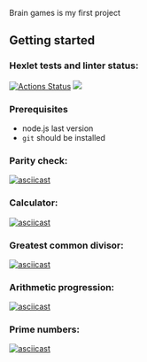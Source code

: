 Brain games is my first project
## Getting started




### Hexlet tests and linter status:
[![Actions Status](https://github.com/AlekseyIvanyukov/frontend-project-44/actions/workflows/hexlet-check.yml/badge.svg)](https://github.com/AlekseyIvanyukov/frontend-project-44/actions)
<a href="https://codeclimate.com/github/AlekseyIvanyukov/frontend-project-44/maintainability"><img src="https://api.codeclimate.com/v1/badges/463fbc2502d06ce17a3f/maintainability" /></a>
### Prerequisites

* node.js last version
* `git` should be installed


### Parity check:
[![asciicast](https://asciinema.org/a/6JJmQ5DefaILrOh5hd1is4RUA.svg)](https://asciinema.org/a/6JJmQ5DefaILrOh5hd1is4RUA)
### Calculator:
[![asciicast](https://asciinema.org/a/K38s4CdNSFPXdw9m4iFDDfxBu.svg)](https://asciinema.org/a/K38s4CdNSFPXdw9m4iFDDfxBu)
### Greatest common divisor:
[![asciicast](https://asciinema.org/a/czlDG1iIuQQW9bmFFvJH2Ai6c.svg)](https://asciinema.org/a/czlDG1iIuQQW9bmFFvJH2Ai6c)
### Arithmetic progression:
[![asciicast](https://asciinema.org/a/FzjJYFyfe6Z6mg4747H7H3Ax9.svg)](https://asciinema.org/a/FzjJYFyfe6Z6mg4747H7H3Ax9)
### Prime numbers:
[![asciicast](https://asciinema.org/a/LSHj6xNzoHhjVS8yyYrj88Qpl.svg)](https://asciinema.org/a/LSHj6xNzoHhjVS8yyYrj88Qpl)
